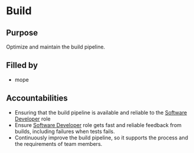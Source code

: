 # Build

## Purpose

Optimize and maintain the build pipeline.

## Filled by
 - mope


## Accountabilities

- Ensuring that the build pipeline is available and reliable to the [Software Developer](https://github.com/queueit/holacracy/blob/master/roles/software-developer.md) role
- Ensure [Software Developer](https://github.com/queueit/holacracy/blob/master/roles/software-developer.md) role gets fast and reliable feedback from builds, including failures when tests fails.
- Continuously improve the build pipeline, so it supports the process and the requirements of team members.

